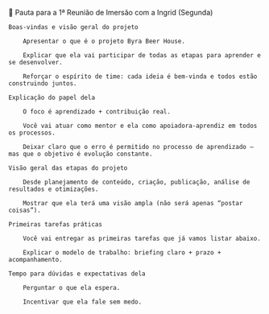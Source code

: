 📍 Pauta para a 1ª Reunião de Imersão com a Ingrid (Segunda)

    Boas-vindas e visão geral do projeto

        Apresentar o que é o projeto Byra Beer House.

        Explicar que ela vai participar de todas as etapas para aprender e se desenvolver.

        Reforçar o espírito de time: cada ideia é bem-vinda e todos estão construindo juntos.

    Explicação do papel dela

        O foco é aprendizado + contribuição real.

        Você vai atuar como mentor e ela como apoiadora-aprendiz em todos os processos.

        Deixar claro que o erro é permitido no processo de aprendizado — mas que o objetivo é evolução constante.

    Visão geral das etapas do projeto

        Desde planejamento de conteúdo, criação, publicação, análise de resultados e otimizações.

        Mostrar que ela terá uma visão ampla (não será apenas “postar coisas”).

    Primeiras tarefas práticas

        Você vai entregar as primeiras tarefas que já vamos listar abaixo.

        Explicar o modelo de trabalho: briefing claro + prazo + acompanhamento.

    Tempo para dúvidas e expectativas dela

        Perguntar o que ela espera.

        Incentivar que ela fale sem medo.
